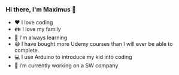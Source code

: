 ### Hi there, I'm Maximus 👋

- ❤️ I love coding
- 👪 I love my family
- 🌱 I'm always learning
- 😅 I have bought more Udemy courses than I will ever be able to complete.
- 💻 I use Arduino to introduce my kid into coding 
- 🔭 I’m currently working on a SW company

<!--
**tpc-maximus/tpc-maximus** is a ✨ _special_ ✨ repository because its `README.md` (this file) appears on your GitHub profile.

List of emoticons can be found here: https://github.com/ikatyang/emoji-cheat-sheet/blob/master/README.md#flags

Here are some ideas to get you started:

- 🔭 I’m currently working on ...
- 🌱 I’m currently learning ...
- 👯 I’m looking to collaborate on ...
- 🤔 I’m looking for help with ...
- 💬 Ask me about ...
- 📫 How to reach me: ...
- 😄 Pronouns: ...
- ⚡ Fun fact: ...
-->
